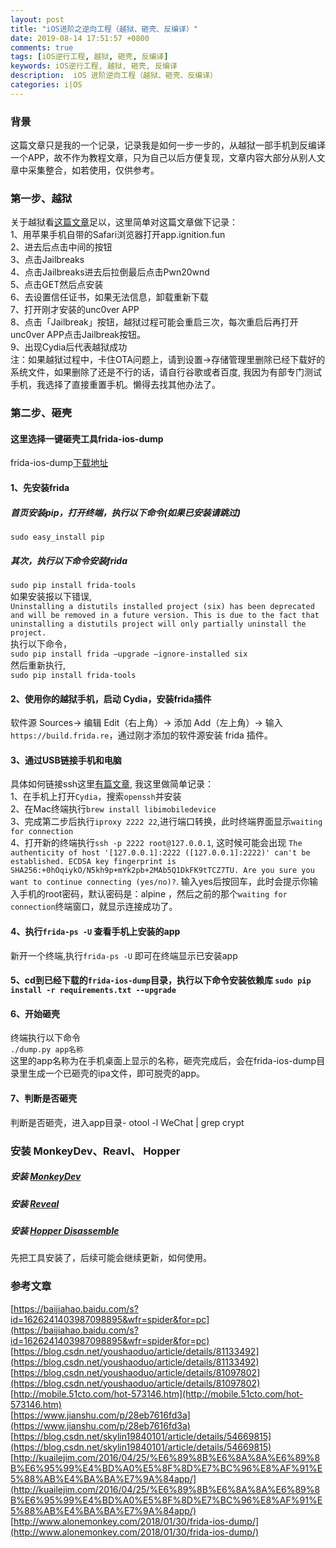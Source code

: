 ```yaml
---
layout: post
title: "iOS进阶之逆向工程（越狱、砸壳、反编译）"
date: 2019-08-14 17:51:57 +0800
comments: true
tags: [iOS逆行工程, 越狱, 砸壳, 反编译]
keywords: iOS逆行工程, 越狱, 砸壳, 反编译
description:  iOS 进阶逆向工程（越狱、砸壳、反编译）
categories: i|OS
---
```



### 背景
这篇文章只是我的一个记录，记录我是如何一步一步的，从越狱一部手机到反编译一个APP，故不作为教程文章，只为自己以后方便复现，文章内容大部分从别人文章中采集整合，如若使用，仅供参考。
### 第一步、越狱
关于越狱看[这篇文章](https://baijiahao.baidu.com/s?id=1626241403987098895&wfr=spider&for=pc)足以，这里简单对这篇文章做下记录：  
1、用苹果手机自带的Safari浏览器打开app.ignition.fun  
2、进去后点击中间的按钮  
3、点击Jailbreaks  
4、点击Jailbreaks进去后拉倒最后点击Pwn20wnd  
5、点击GET然后点安装  
6、去设置信任证书，如果无法信息，卸载重新下载  
7、打开刚才安装的unc0ver APP  
8、点击「Jailbreak」按钮，越狱过程可能会重启三次，每次重启后再打开unc0ver APP点击Jailbreak按钮。  
9、出现Cydia后代表越狱成功  
注：如果越狱过程中，卡住OTA问题上，请到设置->存储管理里删除已经下载好的系统文件，如果删除了还是不行的话，请自行谷歌或者百度, 我因为有部专门测试手机，我选择了直接重置手机。懒得去找其他办法了。

### 第二步、砸壳
#### 这里选择一键砸壳工具frida-ios-dump
frida-ios-dump[下载地址](https://github.com/AloneMonkey/frida-ios-dump)
<!--more-->
#### 1、先安装frida  
##### 首页安装pip，打开终端，执行以下命令(如果已安装请跳过)  
`sudo easy_install pip `  
##### 其次，执行以下命令安装frida  
`sudo pip install frida-tools`  
如果安装报以下错误,  
`Uninstalling a distutils installed project (six) has been deprecated and will be removed in a future version. This is due to the fact that uninstalling a distutils project will only partially uninstall the project.`  
执行以下命令，  
`sudo pip install frida –upgrade –ignore-installed six`  
然后重新执行,  
`sudo pip install frida-tools `

#### 2、使用你的越狱手机，启动 Cydia，安装frida插件
软件源 Sources-> 编辑 Edit（右上角）-> 添加 Add（左上角）-> 输入 `https://build.frida.re`，通过刚才添加的软件源安装 frida 插件。
#### 3、通过USB链接手机和电脑
具体如何链接ssh这里[有篇文章](https://blog.csdn.net/youshaoduo/article/details/81097802), 我这里做简单记录：  
1、在手机上打开`Cydia`，搜索`openssh`并安装  
2、在Mac终端执行`brew install libimobiledevice`  
3、完成第二步后执行`iproxy 2222 22`,进行端口转换，此时终端界面显示`waiting for connection`  
4、打开新的终端执行`ssh -p 2222 root@127.0.0.1`, 这时候可能会出现   `The authenticity of host '[127.0.0.1]:2222 ([127.0.0.1]:2222)' can't be established.
ECDSA key fingerprint is SHA256:+0hOqiykO/N5kh9p+mYk2pb+2MAb5Q1DkFK9tTCZ7TU.
Are you sure you want to continue connecting (yes/no)?`. 
输入yes后按回车，此时会提示你输入手机的root密码，默认密码是：alpine  ，然后之前的那个`waiting for connection`终端窗口，就显示连接成功了。
#### 4、执行`frida-ps -U` 查看手机上安装的app
新开一个终端,执行`frida-ps -U` 即可在终端显示已安装app
#### 5、cd到已经下载的`frida-ios-dump`目录，执行以下命令安装依赖库  `sudo pip install -r requirements.txt --upgrade`  
#### 6、开始砸壳
终端执行以下命令  
`./dump.py app名称`  
这里的app名称为在手机桌面上显示的名称，砸壳完成后，会在frida-ios-dump目录里生成一个已砸壳的ipa文件，即可脱壳的app。
#### 7、判断是否砸壳
判断是否砸壳，进入app目录- otool -l WeChat  | grep crypt


### 安装 MonkeyDev、Reavl、 Hopper
##### 安装 [MonkeyDev](https://github.com/AloneMonkey/MonkeyDev/wiki/%E5%AE%89%E8%A3%85)  
##### 安装 [Reveal](https://www.jianshu.com/p/51c539f61ab0)  
##### 安装 [Hopper Disassemble](https://download.csdn.net/download/arr0813/10600870)
先把工具安装了，后续可能会继续更新，如何使用。

### 参考文章
[https://baijiahao.baidu.com/s?id=1626241403987098895&wfr=spider&for=pc](https://baijiahao.baidu.com/s?id=1626241403987098895&wfr=spider&for=pc)  
[https://blog.csdn.net/youshaoduo/article/details/81133492](https://blog.csdn.net/youshaoduo/article/details/81133492)  
[https://blog.csdn.net/youshaoduo/article/details/81097802](https://blog.csdn.net/youshaoduo/article/details/81097802)  
[http://mobile.51cto.com/hot-573146.htm](http://mobile.51cto.com/hot-573146.htm)  
[https://www.jianshu.com/p/28eb7616fd3a](https://www.jianshu.com/p/28eb7616fd3a)  
[https://blog.csdn.net/skylin19840101/article/details/54669815](https://blog.csdn.net/skylin19840101/article/details/54669815)  
[http://kuailejim.com/2016/04/25/%E6%89%8B%E6%8A%8A%E6%89%8B%E6%95%99%E4%BD%A0%E5%8F%8D%E7%BC%96%E8%AF%91%E5%88%AB%E4%BA%BA%E7%9A%84app/](http://kuailejim.com/2016/04/25/%E6%89%8B%E6%8A%8A%E6%89%8B%E6%95%99%E4%BD%A0%E5%8F%8D%E7%BC%96%E8%AF%91%E5%88%AB%E4%BA%BA%E7%9A%84app/)  
[http://www.alonemonkey.com/2018/01/30/frida-ios-dump/](http://www.alonemonkey.com/2018/01/30/frida-ios-dump/)